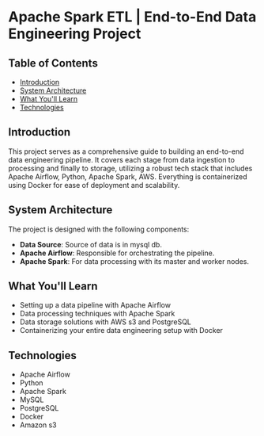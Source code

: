 # Apache Spark ETL | End-to-End Data Engineering Project

## Table of Contents
- [Introduction](#introduction)
- [System Architecture](#system-architecture)
- [What You'll Learn](#what-youll-learn)
- [Technologies](#technologies)

## Introduction

This project serves as a comprehensive guide to building an end-to-end data engineering pipeline. It covers each stage from data ingestion to processing and finally to storage, utilizing a robust tech stack that includes Apache Airflow, Python, Apache Spark, AWS. Everything is containerized using Docker for ease of deployment and scalability.

## System Architecture


The project is designed with the following components:

- **Data Source**: Source of data is in mysql db.
- **Apache Airflow**: Responsible for orchestrating the pipeline.
- **Apache Spark**: For data processing with its master and worker nodes.

## What You'll Learn

- Setting up a data pipeline with Apache Airflow
- Data processing techniques with Apache Spark
- Data storage solutions with AWS s3 and PostgreSQL
- Containerizing your entire data engineering setup with Docker

## Technologies

- Apache Airflow
- Python
- Apache Spark
- MySQL
- PostgreSQL
- Docker
- Amazon s3
